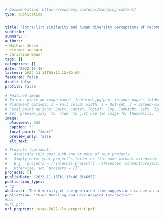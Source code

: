 ```yaml
---
# Documentation: https://wowchemy.com/docs/managing-content/
type: publication


title: 'Intra-list similarity and human diversity perceptions of recommendations: the details matter'
subtitle: ''
summary: ''
authors:
- Mathias Jesse
- Dietmar Jannach
- Christine Bauer
tags: []
categories: []
date: '2022-11-15'
lastmod: 2022-11-15T03:11:12+02:00
featured: false
draft: false
profile: false

# Featured image
# To use, place an image named `featured.jpg/png` in your page's folder.
# Placement options: 1 = Full column width, 2 = Out-set, 3 = Screen-width
# Focal point options: Smart, Center, TopLeft, Top, TopRight, Left, Right, BottomLeft, Bottom, BottomRight
# Set `preview_only` to `true` to just use the image for thumbnails.
image:
  placement: 500
  caption: ""
  focal_point: "Smart"
  preview_only: false
  alt_text: ""

# Projects (optional).
#   Associate this post with one or more of your projects.
#   Simply enter your project's folder or file name without extension.
#   E.g. `projects = ["internal-project"]` references `content/project/deep-learning/index.md`.
#   Otherwise, set `projects = []`.
projects: []
publishDate: '2022-11-15T01:13:46.834695Z'
publication_types:
- '2'
abstract: 'The diversity of the generated item suggestions can be an important quality factor of a recommender system. In offline experiments, diversity is commonly assessed with the help of the intra-list similarity (ILS) measure, which is defined as the average pairwise similarity of the items in a list. The similarity of each pair of items is often determined based on domain-specific meta-data, e.g., movie genres. While this approach is common in the literature, it in most cases remains open if a particular implementation of the ILS measure is actually a valid proxy for the human diversity perception in a given application. With this work, we address this research gap and investigate the correlation of different ILS implementations with human perceptions in the domains of movie and recipe recommendation. We conducted several user studies involving over 500 participants. Our results indicate that the particularities of the ILS metric implementation matter. While we found that the ILS metric can be a good proxy for human perceptions, it turns out that it is important to individually validate the used ILS metric implementation for a given application. On a more general level, our work points to a certain level of oversimplification in recommender systems research when it comes to the design of computational proxies for human quality perceptions and thus calls for more research regarding the validation of the corresponding metrics.'
publication: '*User Modeling and User-Adapted Interaction*'
#doi: 
#url_pdf: 
url_preprint: jesse-2022-ils-preprint.pdf
---
```


